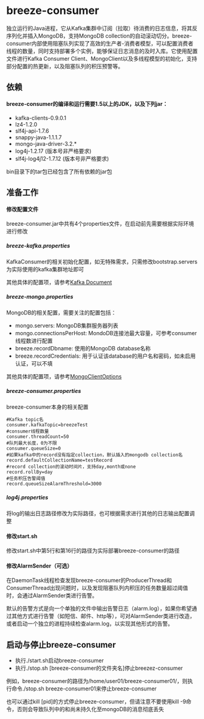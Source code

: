 # breeze-consumer
独立运行的Java进程，它从Kafka集群中订阅（拉取）待消费的日志信息，将其反序列化并插入MongoDB，支持MongoDB collection的自动滚动切分。breeze-consumer内部使用阻塞队列实现了高效的生产者-消费者模型，可以配置消费者线程的数量，同时支持部署多个实例，能够保证日志消息的及时入库。它使用配置文件进行Kafka Consumer Client、MongoClient以及多线程模型的初始化，支持部分配置的热更新，以及阻塞队列的积压预警等。

## 依赖
#### breeze-consumer的编译和运行需要1.5以上的JDK，以及下列jar：
* kafka-clients-0.9.0.1
* lz4-1.2.0
* slf4j-api-1.7.6
* snappy-java-1.1.1.7
* mongo-java-driver-3.2.*
* log4j-1.2.17 (版本号非严格要求)
* slf4j-log4j12-1.7.12 (版本号非严格要求)

bin目录下的tar包已经包含了所有依赖的jar包

## 准备工作
#### 修改配置文件
breeze-consumer.jar中共有4个properties文件，在启动前先需要根据实际环境进行修改

##### breeze-kafka.properties

KafkaConsumer的相关初始化配置，如无特殊需求，只需修改bootstrap.servers为实际使用的kafka集群地址即可

其他具体的配置项，请参考[Kafka Document](http://kafka.apache.org/documentation.html#newconsumerconfigs)

##### breeze-mongo.properties

MongoDB的相关配置，需要关注的配置包括：
* mongo.servers: MongoDB集群服务器列表
* mongo.connectionsPerHost: MondoDB连接池最大容量，可参考consumer线程数进行配置
* breeze.recordDbname: 使用的MongoDB database名称
* breeze.recordCredentials: 用于认证该database的用户名和密码，如未启用认证，可以不填

其他具体的配置项，请参考[MongoClientOptions](http://api.mongodb.org/java/3.2/com/mongodb/MongoClientOptions.html)

##### breeze-consumer.properties

breeze-consumer本身的相关配置

    #Kafka topic名
    consumer.kafkaTopic=breezeTest
    #consumer线程数量
    consumer.threadCount=50
    #队列最大长度，0为不限
    consumer.queueSize=0
    #如果kafka中的record没有指定collection，默认插入的mongodb collection名
    record.defaultCollectionName=testRecord
    #record collection的滚动时间片，支持day,month或none
    record.rollBy=day
    #任务积压告警阈值
    record.queueSizeAlarmThreshold=3000

##### log4j.properties

将log的输出日志路径修改为实际路径，也可根据需求进行其他的日志输出配置调整

#### 修改start.sh

修改start.sh中第5行和第16行的路径为实际部署breeze-consumer的路径

#### 修改AlarmSender（可选）
在DaemonTask线程检查发现breeze-consumer的ProducerThread和ConsumerThread出现问题时，以及发现阻塞队列内积压的任务数量超过阈值时，会通过AlarmSender类进行告警。

默认的告警方式是向一个单独的文件中输出告警日志（alarm.log），如果你希望通过其他方式进行告警（如短信、邮件、http等），可对AlarmSender类进行改造，或者启动一个独立的进程持续检查alarm.log，以实现其他形式的告警。


## 启动与停止breeze-consumer

* 执行./start.sh启动breeze-consumer
* 执行./stop.sh [breeze-consumer的文件夹名]停止breezez-consumer

例如，breeze-consumer的路径为/home/user01/breeze-consumer01/，则执行命令./stop.sh breeze-consumer01来停止breeze-consumer

也可以通过kill [pid]的方式停止breeze-consumer，但请注意不要使用kill -9命令，否则会导致队列中的和尚未持久化至mongoDB的消息彻底丢失
